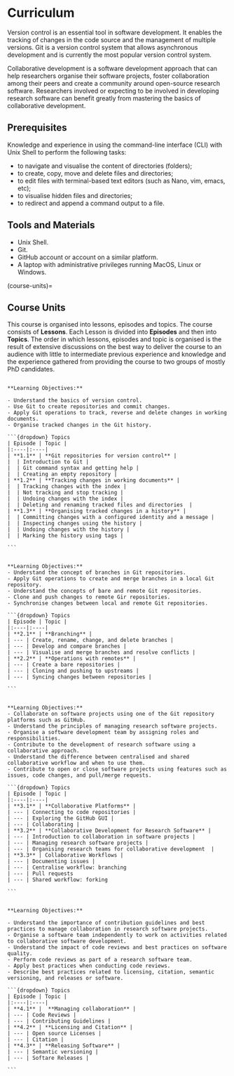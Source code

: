 # Curriculum

Version control is an essential tool in software development. It enables the tracking of changes in the code source and the management of multiple versions. Git is a version control system that allows asynchronous development and is currently the most popular version control system. 

Collaborative development is a software development approach that can help researchers organise their software projects, foster collaboration among their peers and create a community around open-source research software.
Researchers involved or expecting to be involved in developing research software can benefit greatly from mastering the basics of collaborative development.


## Prerequisites

Knowledge and experience in using the command-line interface (CLI) with Unix Shell to perform the following tasks:

* to navigate and visualise the content of directories (folders);
* to create, copy, move and delete files and directories;
* to edit files with terminal-based text editors (such as Nano, vim, emacs, etc);
* to visualise hidden files and directories;
* to redirect and append a command output to a file.

## Tools and Materials

* Unix Shell.
* Git.
* GitHub account or account on a similar platform.
* A laptop with administrative privileges running MacOS, Linux or Windows.

(course-units)=
## Course Units

This course is organised into lessons, episodes and topics. The course consists of **Lessons**. Each Lesson is divided into **Episodes** and then into **Topics**. The order in which lessons, episodes and topic is organised is the result of extensive discussions on the best way to deliver the course to an audience with little to intermediate previous experience and knowledge and the experience gathered from providing the course to two groups of mostly PhD candidates. 

````{card} Lesson 1: Fundamental Operations with Git 

**Learning Objectives:**

- Understand the basics of version control.
- Use Git to create repositories and commit changes.
- Apply Git operations to track, reverse and delete changes in working documents.
- Organise tracked changes in the Git history.

```{dropdown} Topics
| Episode | Topic |
|:----|:----|
| **1.1** | **Git repositories for version control** | 
|  | Introduction to Git | 
|  | Git command syntax and getting help | 
|  | Creating an empty repository | 
| **1.2** | **Tracking changes in working documents** | 
|  | Tracking changes with the index | 
|  | Not tracking and stop tracking | 
|  | Undoing changes with the index | 
|  | Deleting and renaming tracked files and directories  | 
| **1.3** | **Organising tracked changes in a history** | 
|  | Committing changes with a configured identity and a message | 
|  | Inspecting changes using the history | 
|  | Undoing changes with the history | 
|  | Marking the history using tags | 

```
````

````{card} Lesson 2: Branching and Remote Operations

**Learning Objectives:**
- Understand the concept of branches in Git repositories.
- Apply Git operations to create and merge branches in a local Git repository.
- Understand the concepts of bare and remote Git repositories. 
- Clone and push changes to remote Gir repositories.
- Synchronise changes between local and remote Git repositories.

```{dropdown} Topics
| Episode | Topic |
|:----|:----|
| **2.1** | **Branching** | 
| --- | Create, rename, change, and delete branches | 
| --- | Develop and compare branches | 
| --- | Visualise and merge branches and resolve conflicts | 
| **2.2** | **Operations with remotes** | 
| --- | Create a bare repositories |
| --- | Cloning and pushing to upstreams |
| --- | Syncing changes between repositories |

```
````

````{card} Lesson 3: Collaborative Software Development

**Learning Objectives:**
- Collaborate on software projects using one of the Git repository platforms such as GitHub.
- Understand the principles of managing research software projects.
- Organise a software development team by assigning roles and responsibilities.
- Contribute to the development of research software using a collaborative approach.
- Understand the difference between centralised and shared collaborative workflow and when to use them.
- Contribute to open or close software projects using features such as issues, code changes, and pull/merge requests.

```{dropdown} Topics
| Episode | Topic |
|:----|:----|
| **3.1** | **Collaborative Platforms** |
| --- | Connecting to code repositories |
| --- | Exploring the GitHub GUI |
| --- | Collaborating |
| **3.2** | **Collaborative Development for Research Software** |
| --- | Introduction to collaboration in software projects |
| --- | Managing research software projects |
| --- | Organising research teams for collaborative development  |
| **3.3** | Collaborative Workflows |
| --- | Documenting issues |
| --- | Centralise workflow: branching
| --- | Pull requests
| --- | Shared workflow: forking

```
````


````{card} Lesson 4: Managing Collaboration and Best Practices

**Learning Objectives:**

- Understand the importance of contribution guidelines and best practices to manage collaboration in research software projects.
- Organise a software team independently to work on activities related to collaborative software development.
- Understand the impact of code reviews and best practices on software quality.
- Perform code reviews as part of a research software team.
- Apply best practices when conducting code reviews. 
- Describe best practices related to licensing, citation, semantic versioning, and releases or software.

```{dropdown} Topics
| Episode | Topic |
|:----|:----|
| **4.1** |  **Managing collaboration** |
| --- | Code Reviews |
| --- | Contributing Guidelines |
| **4.2** | **Licensing and Citation** |
| --- | Open source Licenses |
| --- | Citation |
| **4.3** | **Releasing Software** | 
| --- | Semantic versioning |
| --- | Softare Releases |

```
````